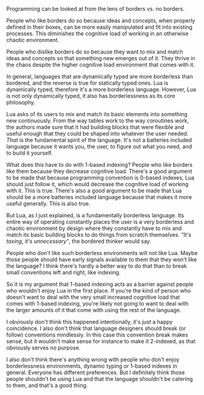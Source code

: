 <!--
title: Why 1-based indexing is right for Lua
date: 2021-01-16
update: 2021-01-16
-->

Programming can be looked at from the lens of borders vs. no borders.

People who like borders do so because ideas and concepts, when properly defined in their boxes, can be more easily manipulated and fit into existing processes. This diminishes the cognitive load of working in an otherwise chaotic environment.

People who dislike borders do so because they want to mix and match ideas and concepts so that something new emerges out of it. They thrive in the chaos despite the higher cognitive load environment that comes with it.

In general, languages that are dynamically typed are more borderless than bordered, and the reverse is true for statically typed ones. Lua is dynamically typed, therefore it's a more borderless language.
However, Lua is not only dynamically typed, it also has borderlessness as its core philosophy.

Lua asks of its users to mix and match its basic elements into something new continuously. From the way tables work to the way coroutines work, the authors made sure that it had
building blocks that were flexible and useful enough that they could be shaped into whatever the user needed. *That* is the fundamental spirit of the language.  It's not a batteries included
language because it wants you, the user, to figure out what you need, and to build it yourself.

What does this have to do with 1-based indexing? People who like borders like them because they decrease cognitive load. 
There's a good argument to be made that because programming convention is 0-based indexes, Lua should just follow it, which would decrease the cognitive load of working with it. This is true.
There's also a good argument to be made that Lua should be a more batteries included language because that makes it more useful generally. This is also true.

But Lua, as I just explained, is a fundamentally borderless language. Its entire way of operating constantly places the user is a very borderless and chaotic environment by design
where they constantly have to mix and match its basic building blocks to do things from scratch themselves. *"It's taxing, it's unnecessary"*, the bordered thinker would say.

People who don't like such borderless environments will not like Lua. Maybe those people should have early signals available to them that they won't like the language?
I think there's hardly a better way to do that than to break small conventions left and right, like indexing.

So it is my argument that 1-based indexing acts as a barrier against people who wouldn't enjoy Lua in the first place.
If you're the kind of person who doesn't want to deal with the very small increased cognitive load that comes with 1-based indexing,
you're likely not going to want to deal with the larger amounts of it that come with using the rest of the language. 

I obviously don't think this happened intentionally, it's just a happy coincidence. I also don't think that language designers should break (or follow) conventions mindlessly.
In this case this convention break makes sense, but it wouldn't make sense for instance to make it 2-indexed, as that obviously serves no purpose.

I also don't think there's anything wrong with people who don't enjoy borderlessness environments, dynamic typing or 1-based indexes in general. Everyone has different preferences.
But I definitely think those people shouldn't be using Lua and that the language shouldn't be catering to them, and that's a good thing.
